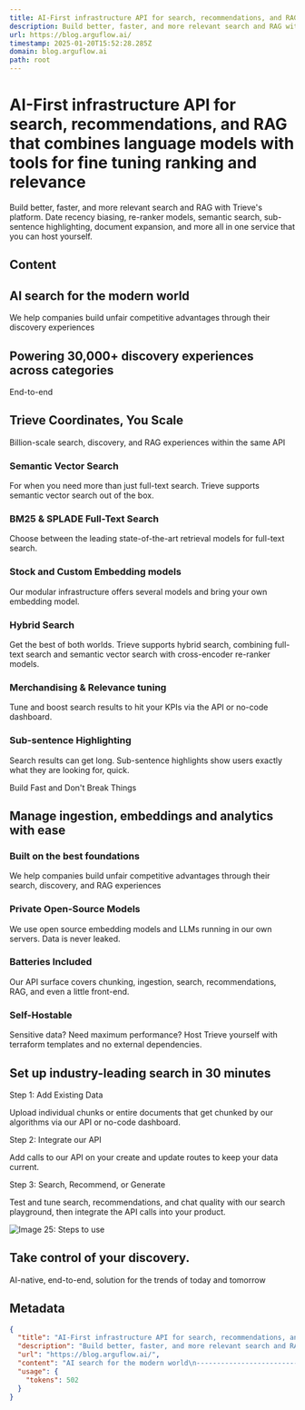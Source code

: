 ```yaml
---
title: AI-First infrastructure API for search, recommendations, and RAG that combines language models with tools for fine tuning ranking and relevance
description: Build better, faster, and more relevant search and RAG with Trieve's platform. Date recency biasing, re-ranker models, semantic search, sub-sentence highlighting, document expansion, and more all in one service that you can host yourself.
url: https://blog.arguflow.ai/
timestamp: 2025-01-20T15:52:28.285Z
domain: blog.arguflow.ai
path: root
---
```


# AI-First infrastructure API for search, recommendations, and RAG that combines language models with tools for fine tuning ranking and relevance


Build better, faster, and more relevant search and RAG with Trieve's platform. Date recency biasing, re-ranker models, semantic search, sub-sentence highlighting, document expansion, and more all in one service that you can host yourself.


## Content

AI search for the modern world
------------------------------

We help companies build unfair competitive advantages through their discovery experiences

Powering 30,000+ discovery experiences across categories
--------------------------------------------------------

End-to-end

Trieve Coordinates, You Scale
-----------------------------

Billion-scale search, discovery, and RAG experiences within the same API

### Semantic Vector Search

For when you need more than just full-text search. Trieve supports semantic vector search out of the box.

### BM25 & SPLADE Full-Text Search

Choose between the leading state-of-the-art retrieval models for full-text search.

### Stock and Custom Embedding models

Our modular infrastructure offers several models and bring your own embedding model.

### Hybrid Search

Get the best of both worlds. Trieve supports hybrid search, combining full-text search and semantic vector search with cross-encoder re-ranker models.

### Merchandising & Relevance tuning

Tune and boost search results to hit your KPIs via the API or no-code dashboard.

### Sub-sentence Highlighting

Search results can get long. Sub-sentence highlights show users exactly what they are looking for, quick.

Build Fast and Don't Break Things

Manage ingestion, embeddings and analytics with ease
----------------------------------------------------

### Built on the best foundations

We help companies build unfair competitive advantages through their search, discovery, and RAG experiences

### Private Open-Source Models

We use open source embedding models and LLMs running in our own servers. Data is never leaked.

### Batteries Included

Our API surface covers chunking, ingestion, search, recommendations, RAG, and even a little front-end.

### Self-Hostable

Sensitive data? Need maximum performance? Host Trieve yourself with terraform templates and no external dependencies.

Set up industry-leading search in 30 minutes
--------------------------------------------

Step 1: Add Existing Data

Upload individual chunks or entire documents that get chunked by our algorithms via our API or no-code dashboard.

Step 2: Integrate our API

Add calls to our API on your create and update routes to keep your data current.

Step 3: Search, Recommend, or Generate

Test and tune search, recommendations, and chat quality with our search playground, then integrate the API calls into your product.

![Image 25: Steps to use](https://cdn.trieve.ai/db-4-square.png)

Take control of your discovery.
-------------------------------

AI-native, end-to-end, solution for the trends of today and tomorrow

## Metadata

```json
{
  "title": "AI-First infrastructure API for search, recommendations, and RAG that combines language models with tools for fine tuning ranking and relevance",
  "description": "Build better, faster, and more relevant search and RAG with Trieve's platform. Date recency biasing, re-ranker models, semantic search, sub-sentence highlighting, document expansion, and more all in one service that you can host yourself.",
  "url": "https://blog.arguflow.ai/",
  "content": "AI search for the modern world\n------------------------------\n\nWe help companies build unfair competitive advantages through their discovery experiences\n\nPowering 30,000+ discovery experiences across categories\n--------------------------------------------------------\n\nEnd-to-end\n\nTrieve Coordinates, You Scale\n-----------------------------\n\nBillion-scale search, discovery, and RAG experiences within the same API\n\n### Semantic Vector Search\n\nFor when you need more than just full-text search. Trieve supports semantic vector search out of the box.\n\n### BM25 & SPLADE Full-Text Search\n\nChoose between the leading state-of-the-art retrieval models for full-text search.\n\n### Stock and Custom Embedding models\n\nOur modular infrastructure offers several models and bring your own embedding model.\n\n### Hybrid Search\n\nGet the best of both worlds. Trieve supports hybrid search, combining full-text search and semantic vector search with cross-encoder re-ranker models.\n\n### Merchandising & Relevance tuning\n\nTune and boost search results to hit your KPIs via the API or no-code dashboard.\n\n### Sub-sentence Highlighting\n\nSearch results can get long. Sub-sentence highlights show users exactly what they are looking for, quick.\n\nBuild Fast and Don't Break Things\n\nManage ingestion, embeddings and analytics with ease\n----------------------------------------------------\n\n### Built on the best foundations\n\nWe help companies build unfair competitive advantages through their search, discovery, and RAG experiences\n\n### Private Open-Source Models\n\nWe use open source embedding models and LLMs running in our own servers. Data is never leaked.\n\n### Batteries Included\n\nOur API surface covers chunking, ingestion, search, recommendations, RAG, and even a little front-end.\n\n### Self-Hostable\n\nSensitive data? Need maximum performance? Host Trieve yourself with terraform templates and no external dependencies.\n\nSet up industry-leading search in 30 minutes\n--------------------------------------------\n\nStep 1: Add Existing Data\n\nUpload individual chunks or entire documents that get chunked by our algorithms via our API or no-code dashboard.\n\nStep 2: Integrate our API\n\nAdd calls to our API on your create and update routes to keep your data current.\n\nStep 3: Search, Recommend, or Generate\n\nTest and tune search, recommendations, and chat quality with our search playground, then integrate the API calls into your product.\n\n![Image 25: Steps to use](https://cdn.trieve.ai/db-4-square.png)\n\nTake control of your discovery.\n-------------------------------\n\nAI-native, end-to-end, solution for the trends of today and tomorrow",
  "usage": {
    "tokens": 502
  }
}
```
